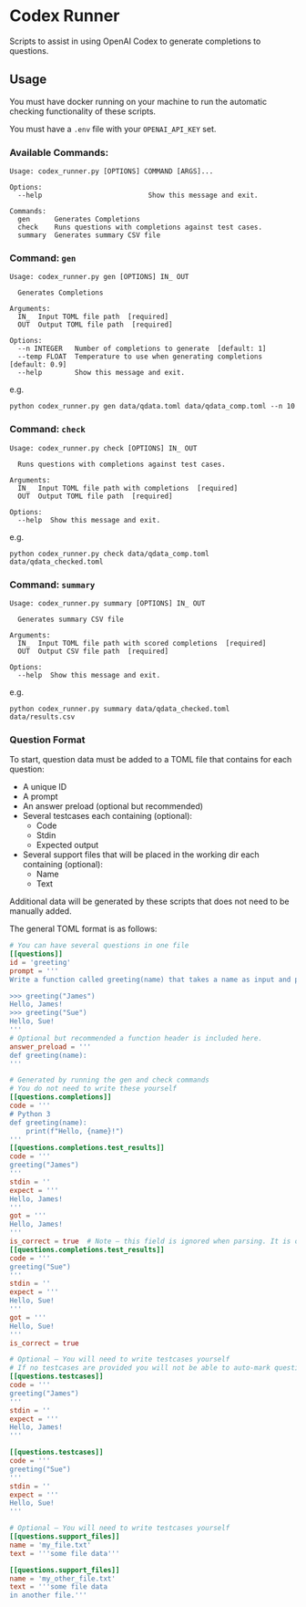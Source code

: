 # Codex Runner

Scripts to assist in using OpenAI Codex to generate completions to questions.

## Usage

You must have docker running on your machine to run the automatic checking
functionality of these scripts.

You must have a `.env` file with your `OPENAI_API_KEY` set.

### Available Commands:

```text
Usage: codex_runner.py [OPTIONS] COMMAND [ARGS]...

Options:
  --help                          Show this message and exit.

Commands:
  gen      Generates Completions
  check    Runs questions with completions against test cases.
  summary  Generates summary CSV file
```

### Command: `gen`

```text
Usage: codex_runner.py gen [OPTIONS] IN_ OUT

  Generates Completions

Arguments:
  IN_  Input TOML file path  [required]
  OUT  Output TOML file path  [required]

Options:
  --n INTEGER   Number of completions to generate  [default: 1]
  --temp FLOAT  Temperature to use when generating completions  [default: 0.9]
  --help        Show this message and exit.
```

e.g.

```text
python codex_runner.py gen data/qdata.toml data/qdata_comp.toml --n 10
```

### Command: `check`

```text
Usage: codex_runner.py check [OPTIONS] IN_ OUT

  Runs questions with completions against test cases.

Arguments:
  IN_  Input TOML file path with completions  [required]
  OUT  Output TOML file path  [required]

Options:
  --help  Show this message and exit.
```

e.g.

```text
python codex_runner.py check data/qdata_comp.toml data/qdata_checked.toml
```

### Command: `summary`

```text
Usage: codex_runner.py summary [OPTIONS] IN_ OUT

  Generates summary CSV file

Arguments:
  IN_  Input TOML file path with scored completions  [required]
  OUT  Output CSV file path  [required]

Options:
  --help  Show this message and exit.
```

e.g.

```text
python codex_runner.py summary data/qdata_checked.toml data/results.csv
```

### Question Format

To start, question data must be added to a TOML file that contains for each
question:

- A unique ID
- A prompt
- An answer preload (optional but recommended)
- Several testcases each containing (optional):
    - Code
    - Stdin
    - Expected output
- Several support files that will be placed in the working dir each containing
  (optional):
  - Name
  - Text

Additional data will be generated by these scripts that does not need to be
manually added.

The general TOML format is as follows:

```toml
# You can have several questions in one file
[[questions]]
id = 'greeting'
prompt = '''
Write a function called greeting(name) that takes a name as input and prints Hello, <name>! as in the examples below.

>>> greeting("James")
Hello, James!
>>> greeting("Sue")
Hello, Sue!
'''
# Optional but recommended a function header is included here.
answer_preload = '''
def greeting(name):
'''

# Generated by running the gen and check commands
# You do not need to write these yourself
[[questions.completions]]
code = '''
# Python 3
def greeting(name):
    print(f"Hello, {name}!")
'''
[[questions.completions.test_results]]
code = '''
greeting("James")
'''
stdin = ''
expect = '''
Hello, James!
'''
got = '''
Hello, James!
'''
is_correct = true  # Note – this field is ignored when parsing. It is only for convenience when checking outputs
[[questions.completions.test_results]]
code = '''
greeting("Sue")
'''
stdin = ''
expect = '''
Hello, Sue!
'''
got = '''
Hello, Sue!
'''
is_correct = true

# Optional – You will need to write testcases yourself
# If no testcases are provided you will not be able to auto-mark questions
[[questions.testcases]]
code = '''
greeting("James")
'''
stdin = ''
expect = '''
Hello, James!
'''

[[questions.testcases]]
code = '''
greeting("Sue")
'''
stdin = ''
expect = '''
Hello, Sue!
'''

# Optional – You will need to write testcases yourself
[[questions.support_files]]
name = 'my_file.txt'
text = '''some file data'''

[[questions.support_files]]
name = 'my_other_file.txt'
text = '''some file data
in another file.'''
```
